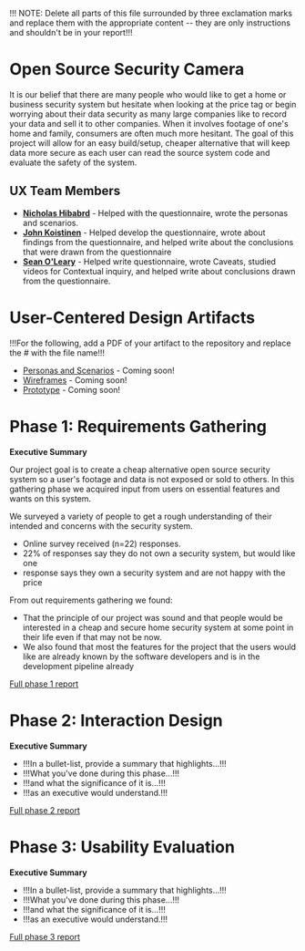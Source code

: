 !!! NOTE: Delete all parts of this file surrounded by three exclamation marks and replace them with the appropriate content -- they are only instructions and shouldn't be in your report!!!

# Open Source Security Camera

It is our belief that there are many people who would like to get a home or business security system but hesitate when looking at the price tag or begin worrying about their data security as many large companies like to record your data and sell it to other companies. When it involves footage of one's home and family, consumers are often much more hesitant. The goal of this project will allow for an easy build/setup, cheaper alternative that will keep data more secure as each user can read the source system code and evaluate the safety of the system.

## UX Team Members

* **[Nicholas Hibabrd](https://usabilityengineering.github.io/ux-portfolio-nickhib/)** - Helped with the questionnaire, wrote the personas and scenarios.
* **[John Koistinen](https://discord.com/channels/@me/946508686468210688/952023828274487327)** - Helped develop the questionnaire, wrote about findings from the questionnaire, and helped write about the conclusions that were drawn from the questionnaire
* **[Sean O'Leary](https://usabilityengineering.github.io/ux-portfolio-seanoleary22/)** - Helped write questionnaire, wrote Caveats, studied videos for Contextual inquiry, and helped write about conclusions drawn from the questionnaire.

# User-Centered Design Artifacts
 
!!!For the following, add a PDF of your artifact to the repository and replace the # with the file name!!!
* [Personas and Scenarios](#) - Coming soon!
* [Wireframes](#) - Coming soon!
* [Prototype](#) - Coming soon!

# Phase 1: Requirements Gathering

**Executive Summary**

Our project goal is to create a cheap alternative open source security system so a user's footage and data is not exposed or sold to others. In this gathering phase we acquired input from users on essential features and wants on this system.

We surveyed a variety of people to get a rough understanding of their intended and concerns with the security system.
* Online survey received (n=22) responses.
* 22% of responses say they do not own a security system, but would like one
* response says they own a security system and are not happy with the price

From out requirements gathering we found:
* That the principle of our project was sound and that people would be interested in a cheap and secure home security system at some point in their life even if that may not be now.
* We also found that most the features for the project that the users would like are already known by the software developers and is in the development pipeline already

[Full phase 1 report](requirements/)

# Phase 2: Interaction Design

**Executive Summary**

* !!!In a bullet-list, provide a summary that highlights...!!!
* !!!What you've done during this phase...!!!
* !!!and what the significance of it is...!!!
* !!!as an executive would understand.!!!

[Full phase 2 report](design/)

# Phase 3: Usability Evaluation

**Executive Summary**

* !!!In a bullet-list, provide a summary that highlights...!!!
* !!!What you've done during this phase...!!!
* !!!and what the significance of it is...!!!
* !!!as an executive would understand.!!!

[Full phase 3 report](evaluation/)
